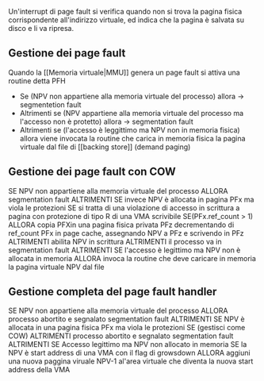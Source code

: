 Un'interrupt di page fault si verifica quando non si trova la pagina fisica corrispondente all'indirizzo virtuale, ed indica che la pagina è salvata su disco e li va ripresa.


## Gestione dei page fault

Quando la [[Memoria virtuale|MMU]] genera un page fault si attiva una routine detta PFH

- Se (NPV non appartiene alla memoria virtuale del processo) allora -> segmentetion fault
- Altrimenti se (NPV appartiene alla memoria virtuale del processo ma l'accesso non è protetto) allora -> segmentation fault
- Altrimenti se (l'accesso è leggittimo ma NPV non in memoria fisica) allora viene invocata la routine che carica in memoria fisica la pagina virtuale dal file di [[backing store]] (demand paging)


## Gestione dei page fault con COW

SE NPV non appartiene alla memoria virtuale del processo 
	ALLORA segmentation fault
ALTRIMENTI SE invece NPV è allocata in pagina PFx ma viola le protezioni
	SE si tratta di una violazione di accesso in scrittura a pagina con protezione di tipo R di una VMA scrivibile
		SE(PFx.ref_count > 1)
			ALLORA copia PFXin una pagina fisica privata PFz decrementando di ref_count PFx in page cache, assegnando NPV a PFz e scrivendo in PFz
		ALTRIMENTI abilita NPV in scrittura
	ALTRIMENTI il processo va in segmentation fault
ALTRIMENTI SE l'accesso è legittimo ma NPV non è allocata in memoria
	ALLORA invoca la routine che deve caricare in memoria la pagina virtuale NPV dal file

## Gestione completa del page fault handler

SE NPV non appartiene alla memoria virtuale del processo
	ALLORA processo abortito e segnalato segmentation fault
ALTRIMENTI SE NPV è allocata in una pagina fisica PFx ma viola le protezioni
	SE (gestisci come COW)
	ALTRIMENTI processo abortito e segnalato segmentation fault
ALTRIMENTI SE Accesso legittimo ma NPV non allocato in memoria
	SE la NPV è start address di una VMA con il flag di growsdown
		ALLORA aggiuni una nuova paggina viruale NPV-1 al'area virtuale che diventa la nuova start address della VMA


